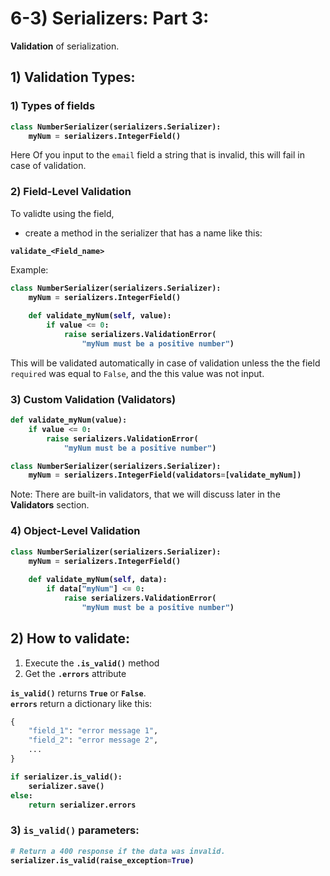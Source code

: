 # 6-3) Serializers: Part 3:

**Validation** of serialization.


## 1) Validation Types:

### 1) Types of fields

<b>

```python
class NumberSerializer(serializers.Serializer):
	myNum = serializers.IntegerField()
```
</b>

Here Of you input to the `email` field a string that is invalid,
this will fail in case of validation.



### 2) Field-Level Validation

To validte using the field, 
- create a method in the serializer that has a name like this:

**`validate_<Field_name>`**

Example:
<b>

```python
class NumberSerializer(serializers.Serializer):
	myNum = serializers.IntegerField()
	
	def validate_myNum(self, value):
		if value <= 0:
			raise serializers.ValidationError(
				"myNum must be a positive number")
```

</b>


This will be validated automatically in case of validation 
unless the the field `required` was equal to `False`, and the 
this value was not input.


### 3) Custom Validation (Validators)

<b>

```python
def validate_myNum(value):
	if value <= 0:
		raise serializers.ValidationError(
			"myNum must be a positive number")

class NumberSerializer(serializers.Serializer):
	myNum = serializers.IntegerField(validators=[validate_myNum])
```

</b>

Note: There are built-in validators, that we will discuss later
 in the **Validators** section.





### 4) Object-Level Validation


<b>

```python
class NumberSerializer(serializers.Serializer):
	myNum = serializers.IntegerField()
	
	def validate_myNum(self, data):
		if data["myNum"] <= 0:
			raise serializers.ValidationError(
				"myNum must be a positive number")
```

</b>












## 2) How to validate:


1. Execute the **`.is_valid()`** method
2. Get the **`.errors`** attribute


**`is_valid()`** returns **`True`** or **`False`**.  
**`errors`** return a dictionary like this:  


```python
{
	"field_1": "error message 1",
	"field_2": "error message 2",
	...
}
```





<b>

```python
if serializer.is_valid():
	serializer.save()
else:
	return serializer.errors
```

</b>

### 3) `is_valid()` parameters:

<b>

```python
# Return a 400 response if the data was invalid.
serializer.is_valid(raise_exception=True)
```
</b>












































































